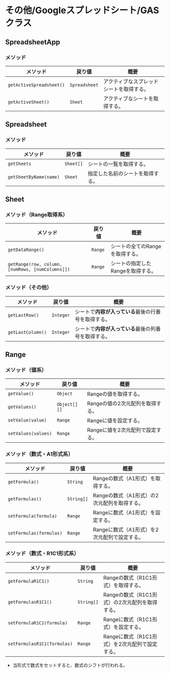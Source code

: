 # その他/Googleスプレッドシート/GASクラス

## SpreadsheetApp

### メソッド

| メソッド                 | 戻り値        | 概要                                     |
| ------------------------ | ------------- | ---------------------------------------- |
| `getActiveSpreadsheet()` | `Spreadsheet` | アクティブなスプレッドシートを取得する。 |
| `getActiveSheet()`       | `Sheet`       | アクティブなシートを取得する。           |

## Spreadsheet

### メソッド

| メソッド               | 戻り値    | 概要                             |
| ---------------------- | --------- | -------------------------------- |
| `getSheets`            | `Sheet[]` | シートの一覧を取得する。         |
| `getSheetByName(name)` | `Sheet`   | 指定した名前のシートを取得する。 |

## Sheet

### メソッド（Range取得系）

| メソッド                                         | 戻り値  | 概要                              |
| ------------------------------------------------ | ------- | --------------------------------- |
| `getDataRange()`                                 | `Range` | シートの全てのRangeを取得する。   |
| `getRange(row, column, [numRows, [numColumns]])` | `Range` | シートの指定したRangeを取得する。 |

### メソッド（その他）

| メソッド          | 戻り値    | 概要                                                 |
| ----------------- | --------- | ---------------------------------------------------- |
| `getLastRow()`    | `Integer` | シートで**内容が入っている**最後の行番号を取得する。 |
| `getLastColumn()` | `Integer` | シートで**内容が入っている**最後の列番号を取得する。 |

## Range

### メソッド（値系）

| メソッド            | 戻り値       | 概要                             |
| ------------------- | ------------ | -------------------------------- |
| `getValue()`        | `Object`     | Rangeの値を取得する。            |
| `getValues()`       | `Object[][]` | Rangeの値の2次元配列を取得する。 |
| `setValue(value)`   | `Range`      | Rangeに値を設定する。            |
| `setValues(values)` | `Range`      | Rangeに値を2次元配列で設定する。 |

### メソッド（数式・A1形式系）

| メソッド                | 戻り値     | 概要                                         |
| ----------------------- | ---------- | -------------------------------------------- |
| `getFormula()`          | `String`   | Rangeの数式（A1形式）を取得する。            |
| `getFormulas()`         | `String[]` | Rangeの数式（A1形式）の2次元配列を取得する。 |
| `setFormula(formula)`   | `Range`    | Rangeに数式（A1形式）を設定する。            |
| `setFormulas(formulas)` | `Range`    | Rangeに数式（A1形式）を2次元配列で設定する。 |

### メソッド（数式・R1C1形式系）

| メソッド                    | 戻り値     | 概要                                           |
| --------------------------- | ---------- | ---------------------------------------------- |
| `getFormulaR1C1()`          | `String`   | Rangeの数式（R1C1形式）を取得する。            |
| `getFormulasR1C1()`         | `String[]` | Rangeの数式（R1C1形式）の2次元配列を取得する。 |
| `setFormulaR1C1(formula)`   | `Range`    | Rangeに数式（R1C1形式）を設定する。            |
| `setFormulasR1C1(formulas)` | `Range`    | Rangeに数式（R1C1形式）を2次元配列で設定する。 |

- 当形式で数式をセットすると、数式のシフトが行われる。

